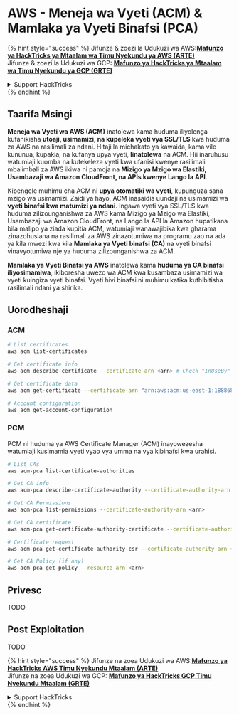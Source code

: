 # AWS - Meneja wa Vyeti (ACM) & Mamlaka ya Vyeti Binafsi (PCA)

{% hint style="success" %}
Jifunze & zoezi la Udukuzi wa AWS:<img src="/.gitbook/assets/image.png" alt="" data-size="line">[**Mafunzo ya HackTricks ya Mtaalam wa Timu Nyekundu ya AWS (ARTE)**](https://training.hacktricks.xyz/courses/arte)<img src="/.gitbook/assets/image.png" alt="" data-size="line">\
Jifunze & zoezi la Udukuzi wa GCP: <img src="/.gitbook/assets/image (2).png" alt="" data-size="line">[**Mafunzo ya HackTricks ya Mtaalam wa Timu Nyekundu ya GCP (GRTE)**<img src="/.gitbook/assets/image (2).png" alt="" data-size="line">](https://training.hacktricks.xyz/courses/grte)

<details>

<summary>Support HackTricks</summary>

* Angalia [**mpango wa michango**](https://github.com/sponsors/carlospolop)!
* **Jiunge na** 💬 [**Kikundi cha Discord**](https://discord.gg/hRep4RUj7f) au kikundi cha [**telegram**](https://t.me/peass) au **tufuate** kwenye **Twitter** 🐦 [**@hacktricks\_live**](https://twitter.com/hacktricks\_live)**.**
* **Shiriki mbinu za udukuzi kwa kuwasilisha PRs kwa** [**HackTricks**](https://github.com/carlospolop/hacktricks) na [**HackTricks Cloud**](https://github.com/carlospolop/hacktricks-cloud) repos za github.

</details>
{% endhint %}

## Taarifa Msingi

**Meneja wa Vyeti wa AWS (ACM)** inatolewa kama huduma iliyolenga kufanikisha **utoaji, usimamizi, na kupeleka vyeti vya SSL/TLS** kwa huduma za AWS na rasilimali za ndani. Hitaji la michakato ya kawaida, kama vile kununua, kupakia, na kufanya upya vyeti, **linatolewa** na ACM. Hii inaruhusu watumiaji kuomba na kutekeleza vyeti kwa ufanisi kwenye rasilimali mbalimbali za AWS ikiwa ni pamoja na **Mizigo ya Mzigo wa Elastiki, Usambazaji wa Amazon CloudFront, na APIs kwenye Lango la API**.

Kipengele muhimu cha ACM ni **upya otomatiki wa vyeti**, kupunguza sana mzigo wa usimamizi. Zaidi ya hayo, ACM inasaidia uundaji na usimamizi wa **vyeti binafsi kwa matumizi ya ndani**. Ingawa vyeti vya SSL/TLS kwa huduma zilizounganishwa za AWS kama Mizigo ya Mzigo wa Elastiki, Usambazaji wa Amazon CloudFront, na Lango la API la Amazon hupatikana bila malipo ya ziada kupitia ACM, watumiaji wanawajibika kwa gharama zinazohusiana na rasilimali za AWS zinazotumiwa na programu zao na ada ya kila mwezi kwa kila **Mamlaka ya Vyeti binafsi (CA)** na vyeti binafsi vinavyotumiwa nje ya huduma zilizounganishwa za ACM.

**Mamlaka ya Vyeti Binafsi ya AWS** inatolewa kama **huduma ya CA binafsi iliyosimamiwa**, ikiboresha uwezo wa ACM kwa kusambaza usimamizi wa vyeti kuingiza vyeti binafsi. Vyeti hivi binafsi ni muhimu katika kuthibitisha rasilimali ndani ya shirika.

## Uorodheshaji

### ACM
```bash
# List certificates
aws acm list-certificates

# Get certificate info
aws acm describe-certificate --certificate-arn <arn> # Check "InUseBy" to check which resources are using it

# Get certificate data
aws acm get-certificate --certificate-arn "arn:aws:acm:us-east-1:188868097724:certificate/865abced-82c9-43bf-b7d2-1f4948bf353d"

# Account configuration
aws acm get-account-configuration
```
### PCM

PCM ni huduma ya AWS Certificate Manager (ACM) inayowezesha watumiaji kusimamia vyeti vyao vya umma na vya kibinafsi kwa urahisi.
```bash
# List CAs
aws acm-pca list-certificate-authorities

# Get CA info
aws acm-pca describe-certificate-authority --certificate-authority-arn <arn>

# Get CA Permissions
aws acm-pca list-permissions --certificate-authority-arn <arn>

# Get CA certificate
aws acm-pca get-certificate-authority-certificate --certificate-authority-arn <arn>

# Certificate request
aws acm-pca get-certificate-authority-csr --certificate-authority-arn <arn>

# Get CA Policy (if any)
aws acm-pca get-policy --resource-arn <arn>
```
## Privesc

TODO

## Post Exploitation

TODO

{% hint style="success" %}
Jifunze na zoea Udukuzi wa AWS:<img src="/.gitbook/assets/image.png" alt="" data-size="line">[**Mafunzo ya HackTricks AWS Timu Nyekundu Mtaalam (ARTE)**](https://training.hacktricks.xyz/courses/arte)<img src="/.gitbook/assets/image.png" alt="" data-size="line">\
Jifunze na zoea Udukuzi wa GCP: <img src="/.gitbook/assets/image (2).png" alt="" data-size="line">[**Mafunzo ya HackTricks GCP Timu Nyekundu Mtaalam (GRTE)**<img src="/.gitbook/assets/image (2).png" alt="" data-size="line">](https://training.hacktricks.xyz/courses/grte)

<details>

<summary>Support HackTricks</summary>

* Angalia [**mpango wa usajili**](https://github.com/sponsors/carlospolop)!
* **Jiunge na** 💬 [**Kikundi cha Discord**](https://discord.gg/hRep4RUj7f) au kikundi cha [**telegram**](https://t.me/peass) au **tufuate** kwenye **Twitter** 🐦 [**@hacktricks\_live**](https://twitter.com/hacktricks\_live)**.**
* **Shiriki mbinu za udukuzi kwa kuwasilisha PRs kwa** [**HackTricks**](https://github.com/carlospolop/hacktricks) na [**HackTricks Cloud**](https://github.com/carlospolop/hacktricks-cloud) github repos.

</details>
{% endhint %}
